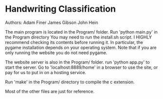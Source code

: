 # Handwriting Classification

Authors: 
    Adam Finer
    James Gibson
    John Hein


The main program is located in the Program/ folder.
Run 'python main.py' in the Program directory
You may need to run the install.sh script. I
HIGHLY recommend checking its contents before 
running it. In particular, the pygame installation
depends on your operating system. Note that
if you are only running the website you do not
need pygame.

The website server is also in the Program/ folder.
run 'python app.py' to start the server. Go to
'localhost:8889/home' in a browser to use the
site, or pay for us to put in on a hosting
service.

Run 'make' in the Program/ directory to compile the
c extension.

Most of the other files are just for reference. 






